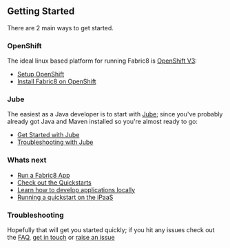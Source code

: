 ## Getting Started

There are 2 main ways to get started.

### OpenShift

The ideal linux based platform for running Fabric8 is [OpenShift V3](http://www.openshift.org/):

* [Setup OpenShift](setupOpenShift.html)
* [Install Fabric8 on OpenShift](fabric8OnOpenShift.html)

### Jube

The easiest as a Java developer is to start with [Jube](jube.html); since you've probably already got Java and Maven installed so you're almost ready to go:

* [Get Started with Jube](getStartedJube.html)
* [Troubleshooting with Jube](http://fabric8.io/jube/troubleshooting.html)

### Whats next

* [Run a Fabric8 App](fabric8Apps.html)
* [Check out the Quickstarts](quickstarts.html)
* [Learn how to develop applications locally](developLocally.html)
* [Running a quickstart on the iPaaS](http://fabric8.io/guide/example.html)


### Troubleshooting

Hopefully that will get you started quickly; if you hit any issues check out the [FAQ](http://fabric8.io/guide/FAQ.html), [get in touch](http://fabric8.io/community/index.html) or [raise an issue](https://github.com/fabric8io/fabric8/issues)
